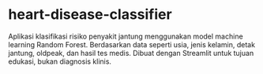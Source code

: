 # heart-disease-classifier
Aplikasi klasifikasi risiko penyakit jantung menggunakan model machine learning Random Forest. Berdasarkan data seperti usia, jenis kelamin, detak jantung, oldpeak, dan hasil tes medis. Dibuat dengan Streamlit untuk tujuan edukasi, bukan diagnosis klinis.
